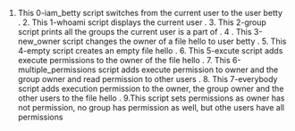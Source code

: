 1. This 0-iam_betty script switches from the current user to the user betty
. 2. This 1-whoami script displays the current user
. 3. This 2-group script prints all the groups the current user is a part of
. 4 . This 3-new_owner script changes the owner of a file hello to user betty
. 5. This 4-empty script creates an empty file hello
. 6. This 5-excute script adds execute permissions to the owner of the file hello
. 7. This 6-multiple_permissions script adds execute permission to owner and the group owner and read permission to other users
. 8. This 7-everybody script adds execution permission to the owner, the group owner and the other users to the file hello
. 9.This script sets permissions as owner has not permission, no group has permission as well, but othe users have all permissions
